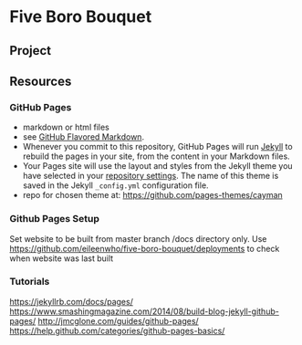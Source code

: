 # Five Boro Bouquet
## Project

## Resources
### GitHub Pages
* markdown or html files
* see [GitHub Flavored Markdown](https://guides.github.com/features/mastering-markdown/).
* Whenever you commit to this repository, GitHub Pages will run [Jekyll](https://jekyllrb.com/) to rebuild the pages in your site, from the content in your Markdown files.
* Your Pages site will use the layout and styles from the Jekyll theme you have selected in your [repository settings](https://github.com/eileenwho/five-boro-bouquet/settings). The name of this theme is saved in the Jekyll `_config.yml` configuration file.
* repo for chosen theme at: https://github.com/pages-themes/cayman
### Github Pages Setup
Set website to be built from master branch /docs directory only.
Use https://github.com/eileenwho/five-boro-bouquet/deployments to check when website was last built
### Tutorials
https://jekyllrb.com/docs/pages/
https://www.smashingmagazine.com/2014/08/build-blog-jekyll-github-pages/
http://jmcglone.com/guides/github-pages/
https://help.github.com/categories/github-pages-basics/
